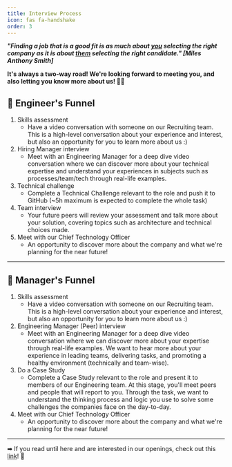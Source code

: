 ```yaml
---
title: Interview Process
icon: fas fa-handshake
order: 3
---
```


<script>
    console.log ("if you are inspecting this, help us make this code better by joining the team! Apply now ;D");
</script>

**_"Finding a job that is a good fit is as much about <ins>you</ins> selecting the right company as it is about <ins>them</ins> selecting the right candidate." [Miles Anthony Smith]_**


**It's always a two-way road! We're looking forward to meeting you, and also letting you know more about us! 🙌🏽**


## 🚀 Engineer's Funnel
   1. Skills assessment
      - Have a video conversation with someone on our Recruiting team. This is a high-level conversation about your experience and interest, but also an opportunity for you to learn more about us :)
   2. Hiring Manager interview
      - Meet with an Engineering Manager for a deep dive video conversation where we can discover more about your technical expertise and understand your experiences in subjects such as processes/team/tech through real-life examples.  
   3. Technical challenge 
      - Complete a Technical Challenge relevant to the role and push it to GitHub (~5h maximum is expected to complete the whole task)
   4. Team interview
      - Your future peers will review your assessment and talk more about your solution, covering topics such as architecture and technical choices made.
   5. Meet with our Chief Technology Officer
      - An opportunity to discover more about the company and what we're planning for the near future!

<hr style="border-color:#02b006 !important" />

## 🚀 Manager's Funnel
   1. Skills assessment
      - Have a video conversation with someone on our Recruiting team. This is a high-level conversation about your experience and interest, but also an opportunity for you to learn more about us :)
   2. Engineering Manager (Peer) interview
      - Meet with an Engineering Manager for a deep dive video conversation where we can discover more about your expertise through real-life examples. We want to hear more about your experience in leading teams, delivering tasks, and promoting a healthy environment (technically and team-wise).
   3. Do a Case Study
      - Complete a Case Study relevant to the role and present it to members of our Engineering team. At this stage, you'll meet peers and people that will report to you. Through the task, we want to understand the thinking process and logic you use to solve some challenges the companies face on the day-to-day.
   4. Meet with our Chief Technology Officer
      - An opportunity to discover more about the company and what we're planning for the near future!

<hr style="border-color:#02b006 !important" />

➡ If you read until here and are interested in our openings, check out this <a href="https://www.linkedin.com/company/beyond-pricing/jobs/" target="_blank">link</a>! 🎉


<!--
You know you could be getting paid to poke around in our code?
We're hiring across the world! 
https://www.beyondpricing.com/about/careers
-->